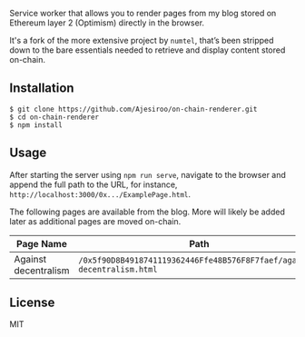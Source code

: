 

Service worker that allows you to render pages from my blog stored on Ethereum layer 2 (Optimism) directly in the browser.

It's a fork of the more extensive project by `numtel`, that’s been stripped down to the bare essentials needed to retrieve and display content stored on-chain.

## Installation

```
$ git clone https://github.com/Ajesiroo/on-chain-renderer.git
$ cd on-chain-renderer
$ npm install
```

## Usage

After starting the server using `npm run serve`, navigate to the browser and append the full path to the URL, for instance, `http://localhost:3000/0x.../ExamplePage.html`.

The following pages are available from the blog. More will likely be added later as additional pages are moved on-chain.

| Page Name | Path |
| --- | --- |
| Against decentralism | `/0x5f90D8B4918741119362446Ffe48B576F8F7faef/against-decentralism.html` |

## License

MIT
